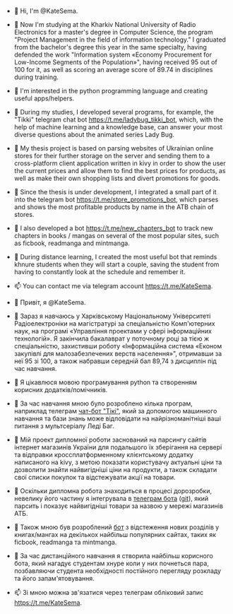 - 👋 Hi, I'm @KateSema.
- 🌱 Now I'm studying at the Kharkiv National University of Radio Electronics for a master's degree in Computer Science, the program "Project Management in the field of information technology." I graduated from the bachelor's degree this year in the same specialty, having defended the work "Information system «Economy Procurement for Low-Income Segments of the Population»", having received 95 out of 100 for it, as well as scoring an average score of 89.74 in disciplines during training.
- 👀 I'm interested in the python programming language and creating useful apps/helpers.
- 💞️ During my studies, I developed several programs, for example, the "Tikki" telegram chat bot https://t.me/ladybug_tikki_bot, which, with the help of machine learning and a knowledge base, can answer your most diverse questions about the animated series Lady Bug.
- 💞️ My thesis project is based on parsing websites of Ukrainian online stores for their further storage on the server and sending them to a cross-platform client application written in kivy in order to show the user the current prices and allow them to find the best prices for products, as well as make their own shopping lists and divert promotions for goods.
- 💞️ Since the thesis is under development, I integrated a small part of it into the telegram bot https://t.me/store_promotions_bot, which parses and shows the most profitable products by name in the ATB chain of stores.
- 💞️ I also developed a bot https://t.me/new_chapters_bot to track new chapters in books / mangas on several of the most popular sites, such as ficbook, readmanga and mintmanga.
- 💞️ During distance learning, I created the most useful bot that reminds khnure students when they will start a couple, saving the student from having to constantly look at the schedule and remember it.
- 📫 You can contact me via telegram account https://t.me/KateSema.

- 👋 Привіт, я @KateSema.
- 🌱 Зараз я навчаюсь у Харківському Національному Університеті Радіоелектроніки на магістратурі за спеціальністю Комп'ютерних наук, на програмі «Управління проектами у сфері інформаційних технологій». Я закінчила бакалаврат у поточному році за тією ж спеціальністю, захистивши роботу «Інформаційна система «Економ закупівлі для малозабезпечених верств населення»", отримавши за неї 95 зі 100, а також набравши середній бал 89,74 з дисциплін під час навчання.
- 👀 Я цікавлюся мовою програмування python та створенням корисних додатків/помічників.
- 💞️ За час навчання мною було розроблено кілька програм, наприклад телеграм <a href='https://t.me/ladybug_tikki_bot'>чат-бот "Тікі"</a>, який за допомогою машинного навчання та бази знань може відповідати на найрізноманітніші ваші питання з мультсеріалу Леді Баг.
- 💞️ Мій проект дипломної роботи заснований на парсингу сайтів інтернет магазинів України для подальшого їх зберігання на сервері та відправки кроссплатформенному клієнтському додатку написаного на kivy, з метою показати користувачу актуальні ціни та дозволити знайти найвигідніші ціни на продукти, а також складати свої списки покупок та відстежувати акції на товари.
- 💞️ Оскільки дипломна робота знаходиться в процесі дорозробки, невелику його частину я інтегрувала в <a href='https://t.me/store_promotions_bot'>телеграм бота</a> (<a href='https://github.com/KateSema/goodprice'>git</a>), який парсить і показує найвигідніші товари за назвою у мережі магазинів АТБ.
- 💞️ Також мною був розроблений <a href='https://t.me/new_chapters_bot'>бот</a> з відстеження нових розділів у книгах/мангах на декількох найбільш популярних сайтах, таких як ficbook, readmanga та mintmanga.
- 💞️ За час дистанційного навчання я створила найбільш корисного бота, який нагадує студентам хнуре коли у них почнеться пара, позбавляючи студента необхідності постійного перегляду розкладу та його запам'ятовування.
- 📫 Зі мною можна зв'язатися через телеграм обліковий запис https://t.me/KateSema.
